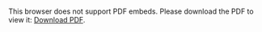 <object data="https://github.com/SxC97/resume/raw/main/SHREY_CHOUDHARY_RESUME.pdf" type="application/pdf" width="700px" height="700px">
    <embed src="https://github.com/SxC97/resume/raw/main/SHREY_CHOUDHARY_RESUME.pdf">
        <p>This browser does not support PDF embeds. Please download the PDF to view it: <a href="https://github.com/SxC97/resume/raw/main/SHREY_CHOUDHARY_RESUME.pdf">Download PDF</a>.</p>
    </embed>
</object>
